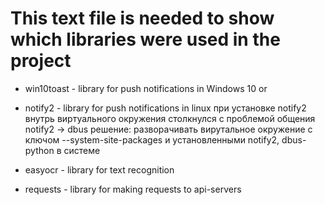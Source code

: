 # This text file is needed to show which libraries were used in the project

*   win10toast - library for push notifications in Windows 10
or
*   notify2 - library for push notifications in linux
        при установке notify2 внутрь виртуального окружения столкнулся с проблемой общения notify2 -> dbus
        решение: разворачивать вирутальное окружение с ключом --system-site-packages и установленными notify2, dbus-python в системе

*   easyocr - library for text recognition
*   requests - library for making requests to api-servers
